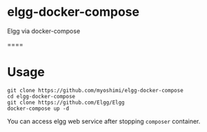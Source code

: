 # elgg-docker-compose
Elgg via docker-compose

====

# Usage

``` shell
git clone https://github.com/myoshimi/elgg-docker-compose
cd elgg-docker-compose
git clone https://github.com/Elgg/Elgg
docker-compose up -d
```

You can access elgg web service after stopping ```composer``` container.
